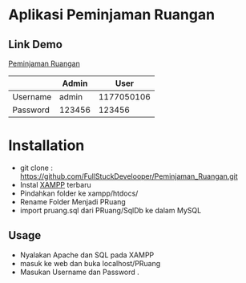 # **Aplikasi Peminjaman Ruangan**

## Link Demo

[Peminjaman Ruangan](http://pruang.pawoy.site/)

|          | Admin  | User       |
| -------- | ------ | ---------- |
| Username | admin  | 1177050106 |
| Password | 123456 | 123456     |

# Installation

- git clone : https://github.com/FullStuckDevelooper/Peminjaman_Ruangan.git
- Instal [XAMPP](https://www.apachefriends.org/index.html) terbaru
- Pindahkan folder ke xampp/htdocs/
- Rename Folder Menjadi PRuang
- import pruang.sql dari PRuang/SqlDb ke dalam MySQL

## Usage

- Nyalakan Apache dan SQL pada XAMPP
- masuk ke web dan buka localhost/PRuang
- Masukan Username dan Password .
